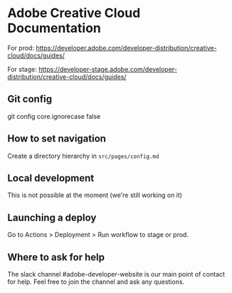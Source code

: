# Adobe Creative Cloud Documentation

For prod:
https://developer.adobe.com/developer-distribution/creative-cloud/docs/guides/

For stage:
https://developer-stage.adobe.com/developer-distribution/creative-cloud/docs/guides/

## Git config
git config core.ignorecase false

## How to set navigation
Create a directory hierarchy in `src/pages/config.md`

## Local development
This is not possible at the moment (we're still working on it)

## Launching a deploy
Go to Actions > Deployment > Run workflow to stage or prod.

## Where to ask for help

The slack channel #adobe-developer-website is our main point of contact for help. Feel free to join the channel and ask any questions.
